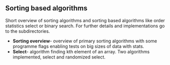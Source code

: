 ## Sorting based algorithms

Short overview of sorting algorithms and sorting based algorithms like order statistics select or binary search. For further details 
and implementations go to the subdirectories. 

  * **Sorting overview**- overview of primary sorting algorithms with some programme flags enabling tests on big sizes of data with stats.
  * **Select**- algorithm finding kth element of an array. Two algorithms implemented, select and randomized select.
  
